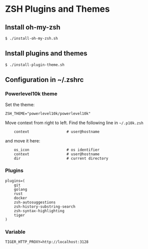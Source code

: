 # ZSH Plugins and Themes


## Install oh-my-zsh

```
$ ./install-oh-my-zsh.sh
```


## Install plugins and themes

```
$ ./install-plugin-theme.sh
```


## Configuration in ~/.zshrc


### Powerlevel10k theme

Set the theme:

```shell
ZSH_THEME="powerlevel10k/powerlevel10k"
```

Move context from right to left. Find the following line in `~/.p10k.zsh`

```
    context                 # user@hostname
```

and move it here:

```
    os_icon                 # os identifier
    context                 # user@hostname
    dir                     # current directory
```


### Plugins

```shell
plugins=(
    git
    golang
    rust
    docker
    zsh-autosuggestions
    zsh-history-substring-search
    zsh-syntax-highlighting
    tiger
)
```


### Variable

```shell
TIGER_HTTP_PROXY=http://localhost:3128
```
